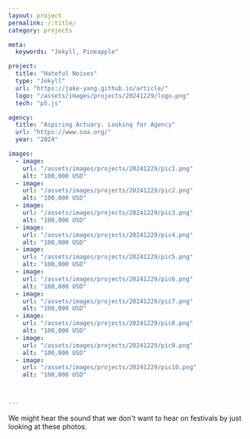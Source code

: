 ```yaml
---
layout: project
permalink: /:title/
category: projects

meta:
  keywords: "Jekyll, Pineapple"

project:
  title: "Hateful Noises"
  type: "Jekyll"
  url: "https://jake-yang.github.io/article/"
  logo: "/assets/images/projects/20241229/logo.png"
  tech: "p5.js"

agency:
  title: "Aspiring Actuary. Looking for Agency"
  url: "https://www.soa.org/"
  year: "2024"

images:
  - image:
    url: "/assets/images/projects/20241229/pic1.png"
    alt: "100,000 USD"
  - image:
    url: "/assets/images/projects/20241229/pic2.png"
    alt: "100,000 USD"
  - image:
    url: "/assets/images/projects/20241229/pic3.png"
    alt: "100,000 USD"
  - image:
    url: "/assets/images/projects/20241229/pic4.png"
    alt: "100,000 USD"
  - image:
    url: "/assets/images/projects/20241229/pic5.png"
    alt: "100,000 USD"
  - image:
    url: "/assets/images/projects/20241229/pic6.png"
    alt: "100,000 USD"
  - image:
    url: "/assets/images/projects/20241229/pic7.png"
    alt: "100,000 USD"
  - image:
    url: "/assets/images/projects/20241229/pic8.png"
    alt: "100,000 USD"
  - image:
    url: "/assets/images/projects/20241229/pic9.png"
    alt: "100,000 USD"
  - image:
    url: "/assets/images/projects/20241229/pic10.png"
    alt: "100,000 USD"



---
```


We might hear the sound that we don't want to hear on festivals by just looking at these photos.


